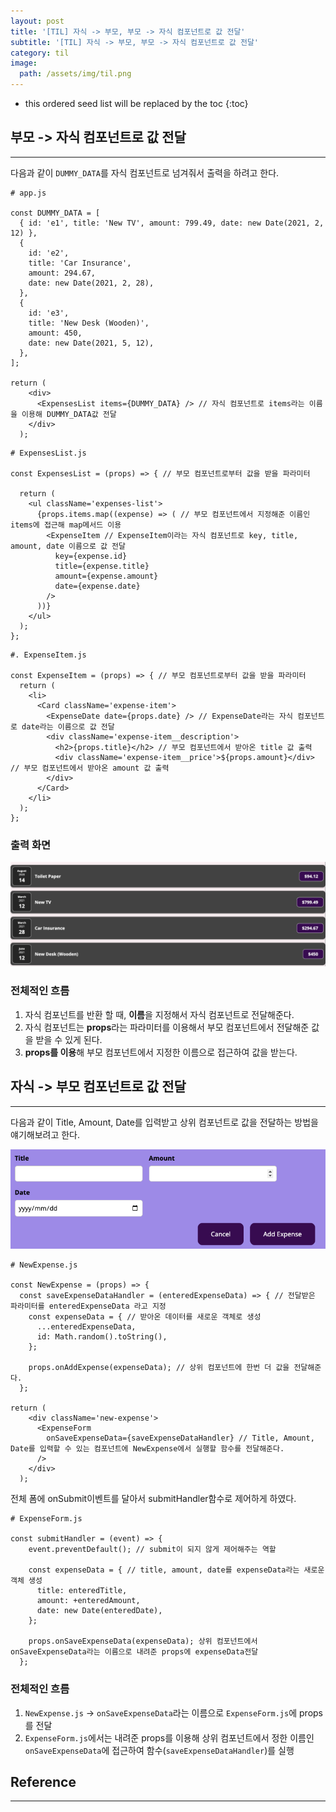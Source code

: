 ```yaml
---
layout: post
title: '[TIL] 자식 -> 부모, 부모 -> 자식 컴포넌트로 값 전달'
subtitle: '[TIL] 자식 -> 부모, 부모 -> 자식 컴포넌트로 값 전달'
category: til
image:
  path: /assets/img/til.png
---
```


<!-- prettier-ignore -->
* this ordered seed list will be replaced by the toc 
{:toc}

## 부모 -> 자식 컴포넌트로 값 전달

---

다음과 같이 `DUMMY_DATA`를 자식 컴포넌트로 넘겨줘서 출력을 하려고 한다.

```
# app.js

const DUMMY_DATA = [
  { id: 'e1', title: 'New TV', amount: 799.49, date: new Date(2021, 2, 12) },
  {
    id: 'e2',
    title: 'Car Insurance',
    amount: 294.67,
    date: new Date(2021, 2, 28),
  },
  {
    id: 'e3',
    title: 'New Desk (Wooden)',
    amount: 450,
    date: new Date(2021, 5, 12),
  },
];

return (
    <div>
      <ExpensesList items={DUMMY_DATA} /> // 자식 컴포넌트로 items라는 이름을 이용해 DUMMY_DATA값 전달
    </div>
  );
```

```
# ExpensesList.js

const ExpensesList = (props) => { // 부모 컴포넌트로부터 값을 받을 파라미터

  return (
    <ul className='expenses-list'>
      {props.items.map((expense) => ( // 부모 컴포넌트에서 지정해준 이름인 items에 접근해 map메서드 이용
        <ExpenseItem // ExpenseItem이라는 자식 컴포넌트로 key, title, amount, date 이름으로 값 전달
          key={expense.id}
          title={expense.title}
          amount={expense.amount}
          date={expense.date}
        />
      ))}
    </ul>
  );
};
```

```
#. ExpenseItem.js

const ExpenseItem = (props) => { // 부모 컴포넌트로부터 값을 받을 파라미터
  return (
    <li>
      <Card className='expense-item'>
        <ExpenseDate date={props.date} /> // ExpenseDate라는 자식 컴포넌트로 date라는 이름으로 값 전달
        <div className='expense-item__description'>
          <h2>{props.title}</h2> // 부모 컴포넌트에서 받아온 title 값 출력
          <div className='expense-item__price'>${props.amount}</div> // 부모 컴포넌트에서 받아온 amount 값 출력
        </div>
      </Card>
    </li>
  );
};
```

### 출력 화면

![show_result](/assets/img/development/2022/11/21/show_result.png)

### 전체적인 흐름

1. 자식 컴포넌트를 반환 할 때, **이름**을 지정해서 자식 컴포넌트로 전달해준다.
2. 자식 컴포넌트는 **props**라는 파라미터를 이용해서 부모 컴포넌트에서 전달해준 값을 받을 수 있게 된다.
3. **props를 이용**해 부모 컴포넌트에서 지정한 이름으로 접근하여 값을 받는다.

## 자식 -> 부모 컴포넌트로 값 전달

---

다음과 같이 Title, Amount, Date를 입력받고 상위 컴포넌트로 값을 전달하는 방법을 얘기해보려고 한다.

![is_editing_true](/assets/img/development/2022/11/21/is_editing_true.png)

```
# NewExpense.js

const NewExpense = (props) => {
  const saveExpenseDataHandler = (enteredExpenseData) => { // 전달받은 파라미터를 enteredExpenseData 라고 지정
    const expenseData = { // 받아온 데이터를 새로운 객체로 생성
      ...enteredExpenseData,
      id: Math.random().toString(),
    };

    props.onAddExpense(expenseData); // 상위 컴포넌트에 한번 더 값을 전달해준다.
  };

return (
    <div className='new-expense'>
      <ExpenseForm
        onSaveExpenseData={saveExpenseDataHandler} // Title, Amount, Date를 입력할 수 있는 컴포넌트에 NewExpense에서 실행할 함수를 전달해준다.
      />
    </div>
  );
```

전체 폼에 onSubmit이벤트를 달아서 submitHandler함수로 제어하게 하였다.

```
# ExpenseForm.js

const submitHandler = (event) => {
    event.preventDefault(); // submit이 되지 않게 제어해주는 역할

    const expenseData = { // title, amount, date를 expenseData라는 새로운 객체 생성
      title: enteredTitle,
      amount: +enteredAmount,
      date: new Date(enteredDate),
    };

    props.onSaveExpenseData(expenseData); 상위 컴포넌트에서 onSaveExpenseData라는 이름으로 내려준 props에 expenseData전달
  };
```

### 전체적인 흐름

1. `NewExpense.js` -> `onSaveExpenseData`라는 이름으로 `ExpenseForm.js`에 props를 전달
2. `ExpenseForm.js`에서는 내려준 props를 이용해 상위 컴포넌트에서 정한 이름인 `onSaveExpenseData`에 접근하여 함수(`saveExpenseDataHandler`)를 실행

## Reference

---
